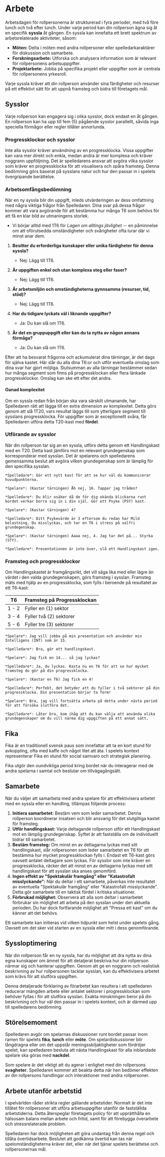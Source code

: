 # Arbete

Arbetsdagen för rollpersonerna är strukturerad i fyra perioder, med två före lunch och två efter lunch. Under varje period kan din rollperson ägna sig åt en specifik **syssla** åt gången. En syssla kan innefatta ett brett spektrum av arbetsrelaterade aktiviteter, såsom:

- **Möten:** Delta i möten med andra rollpersoner eller spelledarkaraktärer för diskussion och samarbete.
- **Forskningsarbete:** Utforska och analysera information som är relevant för rollpersonens arbetsuppgifter.
- **Projektarbete:** Jobba på specifika projekt eller uppgifter som är centrala för rollpersonens yrkesroll.

Varje syssla kräver att din rollperson använder sina färdigheter och resurser på ett effektivt sätt för att uppnå framsteg och bidra till företagets mål.

## Sysslor

Varje rollperson kan engagera sig i olika sysslor, dock endast en åt gången. En rollperson kan ha upp till fem (5) pågående sysslor parallellt, såvida inga speciella förmågor eller regler tillåter annorlunda.

### Progressklockor och sysslor

Inte alla sysslor kräver användning av en progressklocka. Vissa uppgifter kan vara mer direkt och enkla, medan andra är mer komplexa och kräver noggrann uppföljning. Det är spelledarens ansvar att avgöra vilka sysslor som kräver en progressklocka för att visualisera och spåra framsteg. Denna bedömning görs baserat på sysslans natur och hur den passar in i spelets övergripande berättelse.

### Arbetsomfångsbedömning

När en ny syssla blir din uppgift, inleds utvärderingen av dess omfattning med några viktiga frågor från Spelledaren. Dina svar på dessa frågor kommer att vara avgörande för att bestämma hur många T6 som behövs för att få en klar bild av utmaningens storlek.

- Vi börjar alltid med 1T6 för *Lagen om alltings jävlighet* -- en påminnelse om att oförutsedda omständigheter och svårigheter ofta lurar där vi minst anar dem.

1. **Besitter du erforderliga kunskaper eller unika färdigheter för denna syssla?**
   - Nej: Lägg till 1T6.

2. **Är uppgiften enkel och utan komplexa steg eller faser?**
   - Nej: Lägg till 1T6.

3. **Är arbetsmiljön och omständigheterna gynnsamma (resurser, tid, stöd)?**
   - Nej: Lägg till 1T6.
  
4. **Har du tidigare lyckats väl i liknande uppgifter?**
   - Ja: Du kan slå om 1T6.

5. **Är det en gruppuppgift eller kan du ta nytta av någon annans förmåga?**
   - Ja: Du kan slå om 1T6.
  
Efter att ha besvarat frågorna och ackumulerat dina tärningar, är det dags för själva kastet. Här slår du alla dina T6:or och utför eventuella omslag som dina svar har gjort möjliga. Slutsumman av alla tärningar bestämmer sedan hur många segment som finns på progressklockan eller flera länkade progressklockor. Omslag kan ske ett efter det andra.

#### Oanad komplexitet

Om en syssla redan från början ska vara särskilt utmanande, har Spelledaren rätt att lägga till en extra dimension av komplexitet. Detta görs genom att slå 1T20, vars resultat läggs till som ytterligare segment till sysslans progressklocka. För uppgifter som är exceptionellt svåra, får Spelledaren utföra detta T20-kast med **fördel**.

### Utförande av sysslor

När din rollperson tar sig an en syssla, utförs detta genom ett Handlingskast med en T20. Detta kast jämförs mot en relevant grundegenskap som korresponderar med sysslan. Det är spelarens och spelledarens gemensamma beslut att avgöra vilken grundegenskap som är lämplig för den specifika sysslan. 

```admonish example title="Exempel"
*Spelledare*: Gör ett nytt kast för att se hur väl du kommunicerar huvudpunkterna.

*Spelare*: (Kastar tärningen) Åh nej, 16. Tappar jag tråden?

*Spelledare*: Du blir osäker då de för dig okända blickarna runt bordet verkar borra sig in i din själ. Gör ett Psyke (PSY) kast.

*Spelare*: (Kastar tärningen) 4?

*Spelledare*: Ditt Psykevärde är 3 eftersom du redan har Mild belastning. Du misslyckas, och tar en T6 i stress på valfri grundegenskap.

*Spelare*: (Kastar tärningen) Aaaa nej, 4. Jag tar det på... Styrka (STY).

*Spelledare*: Presentationen är inte över, slå ett Handlingskast igen.
```


### Framsteg och progressklockor

Om Handlingskastet är framgångsrikt, det vill säga lika med eller lägre än värdet i den valda grundegenskapen, görs framsteg i sysslan. Framsteg mäts med hjälp av en progressklocka, som fylls i beroende på resultatet av ett T6-kast:

| T6 | Framsteg på Progressklockan                                             |
|:-----------:|:---------------------------------------------------------------|
|     1 - 2   | Fyller en (1) sektor        |
|     3 - 4   | Fyller två (2) sektorer     |
|     5 - 6   | Fyller tre (3) sektorer     |

```admonish example title="Exempel"
*Spelare*: Jag vill jobba på min presentation och använder min Intelligens (INT) som är 15.

*Spelledare*: Bra, gör ett handlingskast.

*Spelare*: Jag fick en 14... så jag lyckas?

*Spelledare*: Ja, du lyckas. Kasta nu en T6 för att se hur mycket framsteg du gör på din progressklocka.

*Spelare*: (Kastar en T6) Jag fick en 4!

*Spelledare*: Perfekt, det betyder att du fyller i två sektorer på din progressklocka. Din presentation börjar ta form!

*Spelare*: Bra, jag vill fortsätta arbeta på detta under nästa period för att försöka slutföra det.

*Spelledare*: Låter bra, kom ihåg att du kan välja att använda olika grundegenskaper om du vill närma dig uppgiften på ett annat sätt.

```

## Fika

Fika är en traditionell svensk paus som innefattar att ta en kort stund för avkoppling, ofta med kaffe och något litet att äta. I spelets kontext representerar Fika en stund för social samvaro och strategisk planering.

Fika utgör den oundvikliga period kring bordet när du interagerar med de andra spelarna i samtal och beslutar om tillvägagångsätt.

## Samarbete

När du väljer att samarbeta med andra spelare för att effektivisera arbetet med en syssla eller en handling, tillämpas följande process:

1. **Initiera samarbetet:** Bestäm vem som leder samarbetet. Denna rollperson koordinerar insatsen och blir ansvarig för det slutgiltiga kastet för framsteg.
2. **Utför handlingskast:** Varje deltagande rollperson utför ett Handlingskast mot en lämplig grundegenskap. Syftet är att fastställa om de individuellt bidrar till samarbetet.
3. **Bestäm framsteg:** Om minst en av deltagarna lyckas med sitt handlingskast, slår rollpersonen som leder samarbetet en T6 för att bestämma hur mycket progressklockan fylls i. Endast ett T6-kast görs oavsett antalet deltagare som lyckas. För sysslor som inte kräver en progressklocka, räcker det att minst en av deltagarna lyckas med sitt handlingskast för att sysslan ska anses genomförd.
4. **Ingen effekt av "Spektakulär framgång" eller "Katastrofalt misslyckande":** När du deltar i ett samarbete, påverkas inte resultatet av eventuella "Spektakulär framgång" eller "Katastrofalt misslyckande". Detta gör samarbete till en taktisk fördel i kritiska situationer.
5. **Förbrukad möjlighet:** Observera att alla som deltar i samarbetet förbrukar sin möjlighet att arbeta på den sysslan under den aktuella perioden. Du har dock fortfarande möjlighet att "Pressa ett kast" om du känner att det behövs.

Ett samarbete kan initieras vid vilken tidpunkt som helst under spelets gång. Oavsett om det sker vid starten av en syssla eller mitt i dess genomförande.

## Syssloptimering

När din rollperson får en ny syssla, har du möjlighet att dra nytta av dina egna kunskaper om ämnet för att detaljerat beskriva hur din rollperson närmar sig och hanterar uppgiften. Genom att ge en noggrann och realistisk beskrivning av hur rollpersonen tacklar sysslan, kan du effektivisera arbetet som krävs för att slutföra uppgiften.

Denna detaljerade förklaring av förarbetet kan resultera i att spelledaren reducerar mängden arbete eller antalet sektorer i progressklockan som behöver fyllas i för att slutföra sysslan. Exakta minskningen beror på din beskrivning och hur väl den passar in i spelets kontext, och är därmed upp till spelledarens bedömning.

## Störelsemoment

Spelledaren avgör om spelarnas diskussioner runt bordet passar inom ramen för spelets **fika**, **lunch** eller **möte**. Om spelardiskussioner blir långdragna eller om det uppstår meningsskiljaktigheter som fördröjer spelet, kan spelledaren besluta att nästa Handlingskast för alla inblandade spelare ska göras med **nackdel**.

Som spelare är det viktigt att du agerar i enlighet med din rollpersons **svagheter**. Spelledaren kommer att beakta detta när hen bedömer effekten av din rollpersons handlingar och interaktioner med andra rollpersoner.

## Arbete utanför arbetstid

I spelvärlden råder strikta regler gällande arbetstider. Normalt är det inte tillåtet för rollpersoner att utföra arbetsuppgifter utanför de fastställda arbetstiderna. Detta återspeglar företagets policy för att upprätthålla en hälsosam balans mellan arbete och fritid, samt för att förebygga överarbete och stressrelaterade problem.

Spelledaren har dock möjligheten att göra undantag från denna regel och tillåta övertidsarbete. Beslutet att godkänna övertid kan tas när spelomständigheterna kräver det, eller när det tjänar spelets berättelse och rollpersonernas mål.

